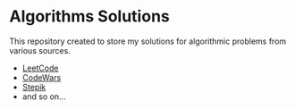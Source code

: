 # Algorithms Solutions
This repository created to store my solutions for algorithmic problems from various sources.

- [LeetCode](https://leetcode.com/problemset/)
- [CodeWars](https://www.codewars.com/dashboard)
- [Stepik](https://stepik.org/users/116449847/profile)
- and so on...
